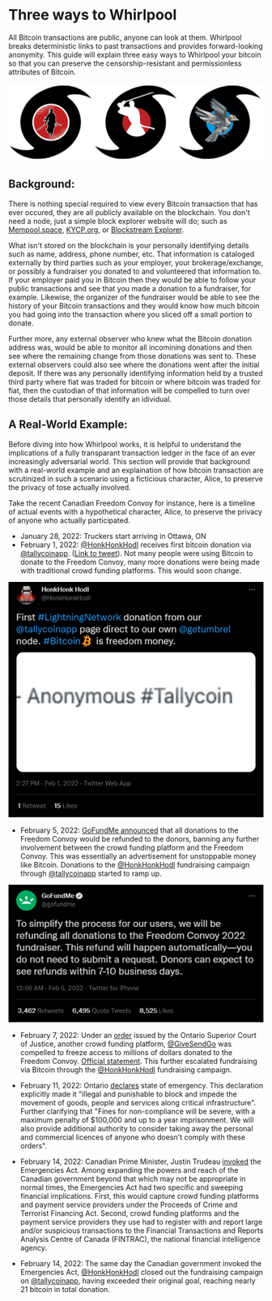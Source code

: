 # Three ways to Whirlpool
All Bitcoin transactions are public, anyone can look at them. Whirlpool breaks deterministic links to past transactions and provides forward-looking anonymity. This guide will explain three easy ways to Whirlpool your bitcoin so that you can preserve the censorship-resistant and permissionless attributes of Bitcoin. 

![](assets/Whirlpool3X.jpg)

## Background:
There is nothing special required to view every Bitcoin transaction that has ever occured, they are all publicly available on the blockchain. You don't need a node, just a simple block explorer website will do; such as [Mempool.space](https://mempool.space/), [KYCP.org](https://kycp.org/#/), or [Blockstream Explorer](https://blockstream.info/). 

What isn't stored on the blockchain is your personally identifying details such as name, address, phone number, etc. That information is cataloged externally by third parties such as your employer, your brokerage/exchange, or possibly a fundraiser you donated to and volunteered that information to. If your employer paid you in Bitcoin then they would be able to follow your public transactions and see that you made a donation to a fundraiser, for example. Likewise, the organizer of the fundraiser would be able to see the history of your Bitcoin transactions and they would know how much bitcoin you had going into the transaction where you sliced off a small portion to donate. 

Further more, any external observer who knew what the Bitcoin donation address was, would be able to monitor all incomining donations and then see where the remaining change from those donations was sent to. These external observers could also see where the donations went after the initial deposit. If there was any personally identifying information held by a trusted third party where fiat was traded for bitcoin or where bitcoin was traded for fiat, then the custodian of that information will be compelled to turn over those details that personally identify an idividual. 

## A Real-World Example:
Before diving into how Whirlpool works, it is helpful to understand the implications of a fully transparant transaction ledger in the face of an ever increasingly adversarial world. This section will provide that background with a real-world example and an explaination of how bitcoin transaction are scrutinized in such a scenario using a ficticious character, Alice, to preserve the privacy of tose actually involved.

Take the recent Canadian Freedom Convoy for instance, here is a timeline of actual events with a hypothetical character, Alice, to preserve the privacy of anyone who actually participated.

- January 28, 2022: Truckers start arriving in Ottawa, ON
- February 1, 2022: [@HonkHonkHodl](https://twitter.com/HonkHonkHodl) receives first bitcoin donation via [@tallycoinapp](https://twitter.com/tallycoinapp). ([Link to tweet](https://twitter.com/HonkHonkHodl/status/1488625113406717952?s=20&t=3OffQxFJg4Y0qIy9vi_RAg)). Not many people were using Bitcoin to donate to the Freedom Convoy, many more donations were being made with traditional crowd funding platforms. This would soon change.

<p align="center">
  <img src="assets/timeline00.png">
  </p>

- February 5, 2022: [GoFundMe announced](https://twitter.com/gofundme/status/1489870510057877505?s=20&t=yIaTuK2kbAmCC1CL6FTaQw) that all donations to the Freedom Convoy would be refunded to the donors, banning any further involvement between the crowd funding platform and the Freedom Convoy. This was essentially an advertisement for unstoppable money like Bitcoin. Donations to the [@HonkHonkHodl](https://twitter.com/HonkHonkHodl) fundraising campaign through [@tallycoinapp](https://twitter.com/tallycoinapp) started to ramp up.

<p align="center">
  <img src="assets/timeline01.png">
  </p>
  
- February 7, 2022: Under an [order](https://www.cbc.ca/news/canada/toronto/freedom-convoy-2022-donations-frozen-give-send-go-1.6347345) issued by the Ontario Superior Court of Justice, another crowd funding platform, [@GiveSendGo](https://twitter.com/GiveSendGo) was compelled to freeze access to millions of dollars donated to the Freedom Convoy. [Official statement](https://givesendgo.com/site/pressrelease). This further escalated fundraising via Bitcoin through the [@HonkHonkHodl](https://twitter.com/HonkHonkHodl) fundraising campaign. 

- February 11, 2022: Ontario [declares](https://www.cbc.ca/news/canada/toronto/ford-announcement-ontario-protests-1.6347810) state of emergency. This declaration explicitly made it "illegal and punishable to block and impede the movement of goods, people and services along critical infrastructure". Further clarifying that "Fines for non-compliance will be severe, with a maximum penalty of $100,000 and up to a year imprisonment. We will also provide additional authority to consider taking away the personal and commercial licences of anyone who doesn't comply with these orders".

- February 14, 2022: Canadian Prime Minister, Justin Trudeau [invoked](https://www.cbc.ca/news/politics/trudeau-premiers-cabinet-1.6350734) the Emergencies Act. Among expanding the powers and reach of the Canadian government beyond that which may not be appropriate in normal times, the Emergencies Act had two specific and sweeping financial implications. First, this would capture crowd funding platforms and payment service providers under the Proceeds of Crime and Terrorist Financing Act. Second, crowd funding platforms and the payment service providers they use had to register with and report large and/or suspicious transactions to the Financial Transactions and Reports Analysis Centre of Canada (FINTRAC), the national financial intelligence agency.

- February 14, 2022: The same day the Canadian government invoked the Emergencies Act, [@HonkHonkHodl](https://twitter.com/HonkHonkHodl) closed out the fundraising campaign on [@tallycoinapp](https://twitter.com/tallycoinapp), having exceeded their original goal, reaching nearly 21 bitcoin in total donation. 



